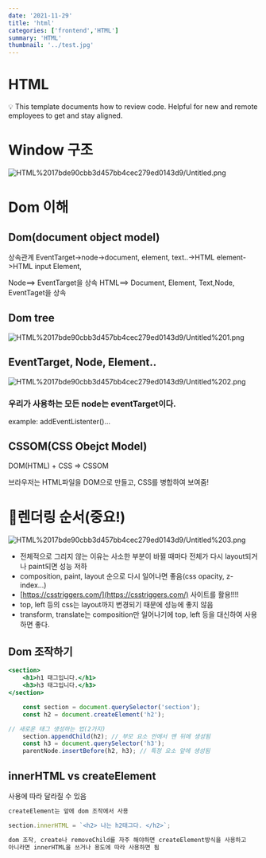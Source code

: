 ```yaml
---
date: '2021-11-29'
title: 'html'
categories: ['frontend','HTML']
summary: 'HTML'
thumbnail: '../test.jpg'
---
```


# HTML

<aside>
💡 This template documents how to review code. Helpful for new and remote employees to get and stay aligned.

</aside>

# Window 구조

![HTML%2017bde90cbb3d457bb4cec279ed0143d9/Untitled.png](HTML%2017bde90cbb3d457bb4cec279ed0143d9/Untitled.png)

# Dom 이해

## Dom(document object model)

상속관계
EventTarget->node->document, element, text..->HTML element->HTML input Element,

Node==> EventTarget을 상속
HTML==> Document, Element, Text,Node, EventTaget을 상속

## Dom tree

![HTML%2017bde90cbb3d457bb4cec279ed0143d9/Untitled%201.png](HTML%2017bde90cbb3d457bb4cec279ed0143d9/Untitled%201.png)

## EventTarget, Node, Element..

![HTML%2017bde90cbb3d457bb4cec279ed0143d9/Untitled%202.png](HTML%2017bde90cbb3d457bb4cec279ed0143d9/Untitled%202.png)

### 우리가 사용하는 모든 node는 eventTarget이다.

example: addEventListenter()...

## CSSOM(CSS Obejct Model)

DOM(HTML) + CSS ⇒ CSSOM

브라우저는 HTML파일을 DOM으로 만들고, CSS를 병합하여 보여줌! 

# 📌렌더링 순서(중요!)

![HTML%2017bde90cbb3d457bb4cec279ed0143d9/Untitled%203.png](HTML%2017bde90cbb3d457bb4cec279ed0143d9/Untitled%203.png)

- 전체적으로 그리지 않는 이유는 사소한 부분이 바뀔 때마다 전체가 다시 layout되거나 paint되면 성능 저하
- composition, paint, layout 순으로 다시 일어나면 좋음(css opacity, z-index...)
- [https://csstriggers.com/](https://csstriggers.com/) 사이트를 활용!!!!
- top, left 등의 css는 layout까지 변경되기 때문에 성능에 좋지 않음
- transform, translate는 composition만 일어나기에 top, left 등을 대신하여 사용하면 좋다.

## Dom 조작하기

```jsx
<section>
	<h1>h1 태그입니다.</h1>
	<h3>h3 태그입니다.</h3>
</section>

	const section = document.querySelector('section');
	const h2 = document.createElement('h2');

// 새로운 태그 생성하는 법(2가지)
	section.appendChild(h2); // 부모 요소 안에서 맨 뒤에 생성됨 
	const h3 = document.querySelector('h3');
	parentNode.insertBefore(h2, h3); // 특정 요소 앞에 생성됨
```

## innerHTML vs createElement

사용에 따라 달라질 수 있음

```jsx
createElement는 앞에 dom 조작에서 사용

section.innerHTML = `<h2> 나는 h2태그다. </h2>`;

dom 조작, create나 removeChild를 자주 해야하면 createElement방식을 사용하고
아니라면 innerHTML을 쓰거나 용도에 따라 사용하면 됨
```